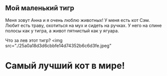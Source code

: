 ## Мой маленький тигр
Меня зовут Анна и я очень люблю животных!
У меня есть кот Сэм. Любит есть траву, охотиться на мух и сидеть на ручках. У него на спине полосы как у тигра, а живот пятнистый как у ягуара.

Что за лев этот тигр?
<img src="./25a0a18d3d6cbbfe14d74352b6c6d3fe.jpeg"
# Самый лучший кот в мире!
